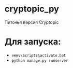 # cryptopic_py
Питонья версия Cryptopic

# Для запуска:
* `venv\Scripts\activate.bat`
* `python manage.py runserver`

